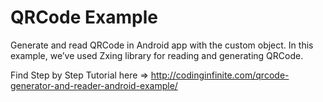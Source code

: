 # QRCode Example
Generate and read QRCode in Android app with the custom object. In this example, we’ve used Zxing library for reading and generating QRCode. 

Find Step by Step Tutorial here => http://codinginfinite.com/qrcode-generator-and-reader-android-example/
